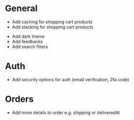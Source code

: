 # General
<!-- - Add functionality to view product images in fullscreen -->
- Add caching for shopping cart products
- Add stacking for shopping cart products
<!-- - Add loading & not found page -->
- Add dark theme
- Add feedbacks
- Add search filters

# Auth
- Add security options for auth (email verification, 2fa code)
<!-- - Add reset password functionality -->
<!-- - Add user settings -->
<!-- - Add google oauth -->

# Orders
- Add more details to order e.g. shipping or deliveredAt